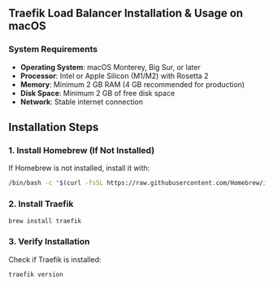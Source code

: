 ## Traefik Load Balancer Installation & Usage on macOS

### **System Requirements**

- **Operating System**: macOS Monterey, Big Sur, or later
- **Processor**: Intel or Apple Silicon (M1/M2) with Rosetta 2
- **Memory**: Minimum 2 GB RAM (4 GB recommended for production)
- **Disk Space**: Minimum 2 GB of free disk space
- **Network**: Stable internet connection

## **Installation Steps**

### **1. Install Homebrew (If Not Installed)**
If Homebrew is not installed, install it with:
```bash
/bin/bash -c "$(curl -fsSL https://raw.githubusercontent.com/Homebrew/install/HEAD/install.sh)"
```

### **2. Install Traefik**
```bash
brew install traefik
```

### **3. Verify Installation**
Check if Traefik is installed:
```bash
traefik version
```